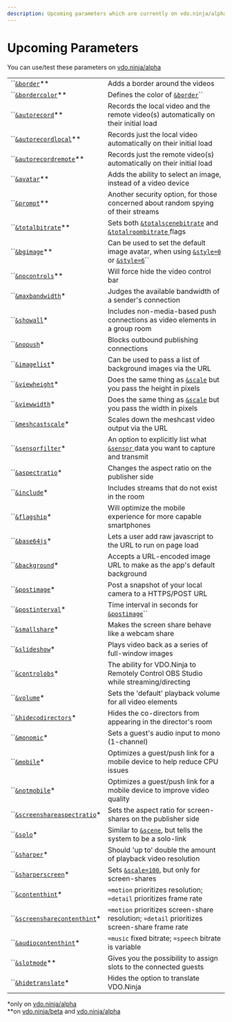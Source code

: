 ```yaml
---
description: Upcoming parameters which are currently on vdo.ninja/alpha
---
```


# Upcoming Parameters

You can use/test these parameters on [vdo.ninja/alpha](https://vdo.ninja/alpha/)

|                                                                |                                                                                                                                                                    |
| -------------------------------------------------------------- | ------------------------------------------------------------------------------------------------------------------------------------------------------------------ |
| ``[`&border`](and-border.md)\*\*                               | Adds a border around the videos                                                                                                                                    |
| ``[`&bordercolor`](and-bordercolor.md)\*\*                     | Defines the color of [`&border`](and-border.md)``                                                                                                                  |
| ``[`&autorecord`](and-autorecord.md)\*\*                       | Records the local video and the remote video(s) automatically on their initial load                                                                                |
| ``[`&autorecordlocal`](and-autorecordlocal.md)\*\*             | Records just the local video automatically on their initial load                                                                                                   |
| ``[`&autorecordremote`](and-autorecordremote.md)\*\*           | Records just the remote video(s) automatically on their initial load                                                                                               |
| ``[`&avatar`](and-avatar.md)\*\*                               | Adds the ability to select an image, instead of a video device                                                                                                     |
| ``[`&prompt`](and-prompt.md)\*\*                               | Another security option, for those concerned about random spying of their streams                                                                                  |
| ``[`&totalbitrate`](and-totalbitrate.md)\*\*                   | Sets both [`&totalscenebitrate`](../../newly-added-parameters/and-maxtotalscenebitrate.md) and [`&totalroombitrate` ](../view-parameters/totalroombitrate.md)flags |
| ``[`&bgimage`](and-bgimage.md)\*\*                             | Can be used to set the default image avatar, when using [`&style=0` ](../design-parameters/style.md)or [`&style=6`](../design-parameters/style.md)``               |
| ``[`&nocontrols`](and-nocontrols.md)\*\*                       | Will force hide the video control bar                                                                                                                              |
| ``[`&maxbandwidth`](and-maxbandwidth.md)\*                     | Judges the available bandwidth of a sender's connection                                                                                                            |
| ``[`&showall`](and-showall.md)\*                               | Includes non-media-based push connections as video elements in a group room                                                                                        |
| ``[`&nopush`](and-nopush.md)\*                                 | Blocks outbound publishing connections                                                                                                                             |
| ``[`&imagelist`](and-imagelist.md)\*                           | Can be used to pass a list of background images via the URL                                                                                                        |
| ``[`&viewheight`](and-viewheight.md)\*                         | Does the same thing as [`&scale`](../view-parameters/scale.md) but you pass the height in pixels                                                                   |
| ``[`&viewwidth`](and-viewwidth.md)\*                           | Does the same thing as [`&scale`](../view-parameters/scale.md) but you pass the width in pixels                                                                    |
| ``[`&meshcastscale`](and-meshcastscale.md)\*                   | Scales down the meshcast video output via the URL                                                                                                                  |
| ``[`&sensorfilter`](and-sensorfilter.md)\*                     | An option to explicitly list what [`&sensor` ](../../source-settings/sensor.md)data you want to capture and transmit                                               |
| ``[`&aspectratio`](and-aspectratio.md)\*                       | Changes the aspect ratio on the publisher side                                                                                                                     |
| ``[`&include`](and-include.md)\*                               | Includes streams that do not exist in the room                                                                                                                     |
| ``[`&flagship`](and-flagship.md)\*                             | Will optimize the mobile experience for more capable smartphones                                                                                                   |
| ``[`&base64js`](and-base64js.md)\*                             | Lets a user add raw javascript to the URL to run on page load                                                                                                      |
| ``[`&background`](and-background.md)\*                         | Accepts a URL-encoded image URL to make as the app's default background                                                                                            |
| ``[`&postimage`](and-postimage.md)\*                           | Post a snapshot of your local camera to a HTTPS/POST URL                                                                                                           |
| ``[`&postinterval`](and-postinterval.md)\*                     | Time interval in seconds for [`&postimage`](and-postimage.md)``                                                                                                    |
| ``[`&smallshare`](and-smallshare.md)\*                         | Makes the screen share behave like a webcam share                                                                                                                  |
| ``[`&slideshow`](and-slideshow.md)\*                           | Plays video back as a series of full-window images                                                                                                                 |
| ``[`&controlobs`](and-obs.md)\*                                | The ability for VDO.Ninja to Remotely Control OBS Studio while streaming/directing                                                                                 |
| ``[`&volume`](and-volume.md)\*                                 | Sets the 'default' playback volume for all video elements                                                                                                          |
| ``[`&hidecodirectors`](and-hidecodirectors.md)\*               | Hides the co-directors from appearing in the director's room                                                                                                       |
| ``[`&monomic`](and-monomic.md)\*                               | Sets a guest's audio input to mono (1-channel)                                                                                                                     |
| ``[`&mobile`](and-mobile.md)\*                                 | Optimizes a guest/push link for a mobile device to help reduce CPU issues                                                                                          |
| ``[`&notmobile`](and-notmobile.md)\*                           | Optimizes a guest/push link for a mobile device to improve video quality                                                                                           |
| ``[`&screenshareaspectratio`](and-screenshareaspectratio.md)\* | Sets the aspect ratio for screen-shares on the publisher side                                                                                                      |
| ``[`&solo`](and-solo.md)\*                                     | Similar to [`&scene`](../view-parameters/scene.md), but tells the system to be a solo-link                                                                         |
| ``[`&sharper`](and-sharper.md)\*                               | Should 'up to' double the amount of playback video resolution                                                                                                      |
| ``[`&sharperscreen`](and-sharperscreen.md)\*                   | Sets [`&scale=100`](../view-parameters/scale.md), but only for screen-shares                                                                                       |
| ``[`&contenthint`](and-contenthint.md)\*                       | `=motion` prioritizes resolution; `=detail` prioritizes frame rate                                                                                                 |
| ``[`&screensharecontenthint`](and-screensharecontenthint.md)\* | `=motion` prioritizes screen-share resolution; `=detail` prioritizes screen-share frame rate                                                                       |
| ``[`&audiocontenthint`](and-audiocontenthint.md)\*             | `=music` fixed bitrate; `=speech` bitrate is variable                                                                                                              |
| ``[`&slotmode`](and-slotmode.md)\*\*                           | Gives you the possibility to assign slots to the connected guests                                                                                                  |
| ``[`&hidetranslate`](and-hidetranslate.md)\*                   | Hides the option to translate VDO.Ninja                                                                                                                            |

\*only on [vdo.ninja/alpha](https://vdo.ninja/alpha/)\
\*\*on [vdo.ninja/beta](https://vdo.ninja/beta/) and [vdo.ninja/alpha](https://vdo.ninja/alpha/)
